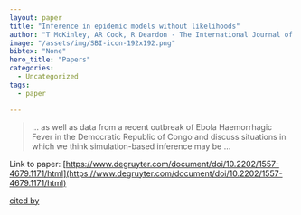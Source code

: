 ```yaml
---
layout: paper
title: "Inference in epidemic models without likelihoods"
author: "T McKinley, AR Cook, R Deardon - The International Journal of …, 2009 - degruyter.com"
image: "/assets/img/SBI-icon-192x192.png"
bibtex: "None"
hero_title: "Papers"
categories:
  - Uncategorized
tags:
  - paper

---
```

>… as well as data from a recent outbreak of Ebola Haemorrhagic Fever in the Democratic Republic of Congo and discuss situations in which we think simulation-based inference may be …

Link to paper: [https://www.degruyter.com/document/doi/10.2202/1557-4679.1171/html](https://www.degruyter.com/document/doi/10.2202/1557-4679.1171/html)

[cited by](https://scholar.google.com/scholar?cites=12759319211133460220&as_sdt=2005&sciodt=0,5&hl=en&num=20)

